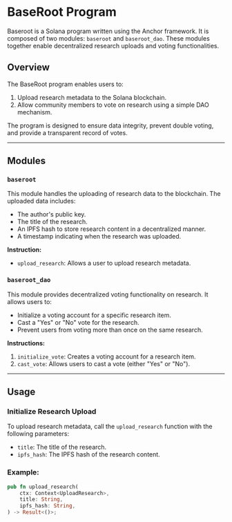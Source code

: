 # BaseRoot Program

Baseroot is a Solana program written using the Anchor framework. It is composed of two modules: `baseroot` and `baseroot_dao`. These modules together enable decentralized research uploads and voting functionalities.


## Overview

The BaseRoot program enables users to:
1. Upload research metadata to the Solana blockchain.
2. Allow community members to vote on research using a simple DAO mechanism.

The program is designed to ensure data integrity, prevent double voting, and provide a transparent record of votes.

---

## Modules

### `baseroot`

This module handles the uploading of research data to the blockchain. The uploaded data includes:
- The author's public key.
- The title of the research.
- An IPFS hash to store research content in a decentralized manner.
- A timestamp indicating when the research was uploaded.

**Instruction:**
- `upload_research`: Allows a user to upload research metadata.

### `baseroot_dao`

This module provides decentralized voting functionality on research. It allows users to:
- Initialize a voting account for a specific research item.
- Cast a "Yes" or "No" vote for the research.
- Prevent users from voting more than once on the same research.

**Instructions:**
1. `initialize_vote`: Creates a voting account for a research item.
2. `cast_vote`: Allows users to cast a vote (either "Yes" or "No").

---

## Usage

### Initialize Research Upload

To upload research metadata, call the `upload_research` function with the following parameters:
- `title`: The title of the research.
- `ipfs_hash`: The IPFS hash of the research content.

### Example:
```rust
pub fn upload_research(
    ctx: Context<UploadResearch>,
    title: String,
    ipfs_hash: String,
) -> Result<()>;
